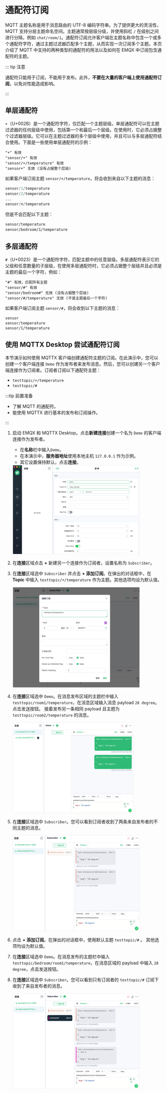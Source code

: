 # 通配符订阅

MQTT 主题名称是用于消息路由的 UTF-8 编码字符串。为了提供更大的灵活性，MQTT 支持分层主题命名空间。主题通常按层级分级，并使用斜杠 `/` 在级别之间进行分隔，例如 `chat/room/1`。通配符订阅允许客户端在主题名称中包含一个或多个通配符字符，通过主题过滤器匹配多个主题，从而实现一次订阅多个主题。本页介绍了 MQTT 中支持的两种类型的通配符的用法以及如何在 EMQX 中订阅包含通配符的主题。

::: tip 注意

通配符只能用于订阅，不能用于发布。此外，**不要在大量的客户端上使用通配符订阅**，以免对性能造成影响。

:::

## 单层通配符

`+`（U+002B）是一个通配符字符，仅匹配一个主题层级。单层通配符可以在主题过滤器的任何层级中使用，包括第一个和最后一个层级。在使用时，它必须占据整个过滤器层级。它可以在主题过滤器的多个层级中使用，并且可以与多层通配符结合使用。下面是一些使用单层通配符的示例：

```
"+" 有效
"sensor/+" 有效
"sensor/+/temperature" 有效
"sensor+" 无效 (没有占据整个层级)
```

如果客户端订阅主题 `sensor/+/temperature`，将会收到来自以下主题的消息：

```awk
sensor/1/temperature
sensor/2/temperature
...
sensor/n/temperature
```

但是不会匹配以下主题：

```bash
sensor/temperature
sensor/bedroom/1/temperature
```

## 多层通配符

`#`（U+0023）是一个通配符字符，匹配主题中的任意层级。多层通配符表示它的父级和任意数量的子层级，在使用多层通配符时，它必须占据整个层级并且必须是主题的最后一个字符，例如：

```pgsql
"#" 有效，匹配所有主题
"sensor/#" 有效
"sensor/bedroom#" 无效 (没有占据整个层级)
"sensor/#/temperature" 无效 (不是主题最后一个字符)
```

如果客户端订阅主题 `sensor/#`，将会收到以下主题的消息：

```pgsql
sensor
sensor/temperature
sensor/1/temperature
```

## 使用 MQTTX Desktop 尝试通配符订阅

本节演示如何使用 MQTTX 客户端创建通配符主题的订阅。在此演示中，您可以创建一个客户端连接 `Demo` 作为发布者来发布消息。然后，您可以创建另一个客户端连接作为订阅者。订阅者订阅以下通配符主题：

- `testtopic/+/temperature`
- `testtopic/#`

:::tip 前置准备

- 了解 MQTT 的通配符。
- 能使用 MQTTX 进行基本的发布和订阅操作。

:::

1. 启动 EMQX 和 MQTTX Desktop。点击**新建连接**创建一个名为 `Demo` 的客户端连接作为发布者。

   - 在**名称**栏中输入`Demo`。
   - 在本演示中，**服务器地址**使用本地主机 `127.0.0.1` 作为示例。
   - 其它设置保持默认，点击**连接**。

   <img src="./assets/new-connection.png" alt="new-connection" style="zoom:40%;" />

2. 在**连接**区域点击 **+** 新建另一个连接作为订阅者，设置名称为 `Subscriber`。

3. 在**连接**区域选中 `Subscriber` 并点击 **+ 添加订阅**。在弹出的对话框中，在 **Topic** 中输入 `testtopic/+/temperature` 作为主题。其他选项均设为默认值。

   <img src="./assets/wildcard-sub-1.png" alt="wildcard-sub-1" style="zoom: 40%;" />

4. 在**连接**区域选中 `Demo`。在消息发布区域的主题栏中输入 `testtopic/room1/temperature`，在消息区域输入消息 payload `28 degree`。 点击发送按钮。 接着发布另一条相同 payload 且主题为 `testtopic/room2/temperature` 的消息。

      <img src="./assets/wildcard-sub-2.png" alt="wildcard-sub-2" style="zoom:38%;" />

5. 在**连接**区域选中 `Subscriber`。您可以看到订阅者收到了两条来自发布者的不同主题的消息。

      <img src="./assets/wildcard-sub-3.png" alt="wildcard-sub-3" style="zoom:40%;" />

6. 点击 **+ 添加订阅**。在弹出的对话框中，使用默认主题 `testtopic/#` 。 其他选项均设为默认值。

7. 在**连接**区域选中 `Demo`。在消息发布的主题栏中输入 `testtopic/bedroom/room1/temperature`，在消息区域的 payload 中输入  `28 degree`，点击发送按钮。

8. 在**连接**区域选中 `Subscriber`。您可以看到只有订阅者的 `testtopic/#` 订阅下收到了来自发布者的消息。

      <img src="./assets/wildcard-sub-4.png" alt="wildcard-sub-4" style="zoom:40%;" />
